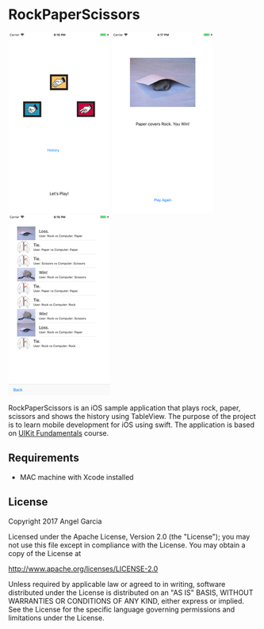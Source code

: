# RockPaperScissors


![Scheme](/screenshots/SimulatorScreenShot-iPhone8Plus-2017-11-19at21.16.11.png)
![Scheme](/screenshots/SimulatorScreenShot-iPhone8Plus-2017-11-19at16.17.39.png)
![Scheme](/screenshots/SimulatorScreenShot-iPhone8Plus-2017-11-19at21.16.04.png)


RockPaperScissors is an iOS sample application that plays rock, paper, scissors and shows the history using TableView.
The purpose of the project is to learn mobile development for iOS using swift.
The application is based on [UIKit Fundamentals](https://www.udacity.com/course/uikit-fundamentals--ud788) course.


## Requirements
- MAC machine with Xcode installed



## License

Copyright 2017 Angel Garcia

Licensed under the Apache License, Version 2.0 (the "License"); you may not use this file except in compliance with the License. You may obtain a copy of the License at

http://www.apache.org/licenses/LICENSE-2.0

Unless required by applicable law or agreed to in writing, software distributed under the License is distributed on an "AS IS" BASIS, WITHOUT WARRANTIES OR CONDITIONS OF ANY KIND, either express or implied. See the License for the specific language governing permissions and limitations under the License.

